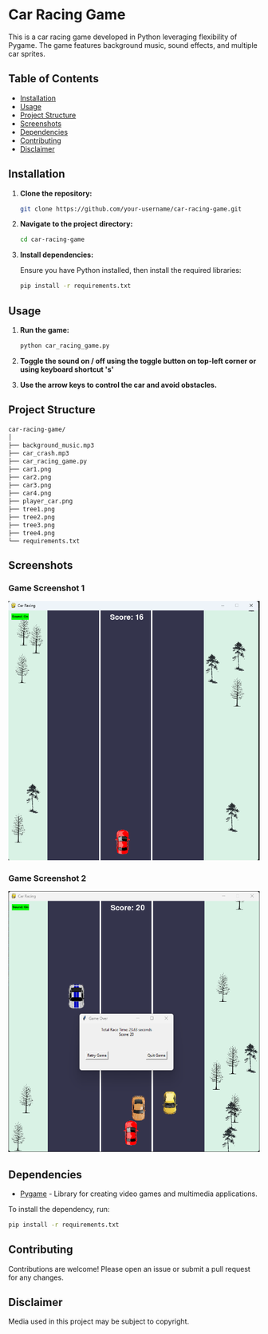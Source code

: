 # Car Racing Game
This is a car racing game developed in Python leveraging flexibility of Pygame. The game features background music, sound effects, and multiple car sprites.

## Table of Contents
- [Installation](#installation)
- [Usage](#usage)
- [Project Structure](#project-structure)
- [Screenshots](#screenshots)
- [Dependencies](#dependencies)
- [Contributing](#contributing)
- [Disclaimer](#disclaimer)

## Installation

1. **Clone the repository:**

   ```bash
   git clone https://github.com/your-username/car-racing-game.git
   ```

2. **Navigate to the project directory:**

   ```bash
   cd car-racing-game
   ```

3. **Install dependencies:**

   Ensure you have Python installed, then install the required libraries:

   ```bash
   pip install -r requirements.txt
   ```

## Usage

1. **Run the game:**

   ```bash
   python car_racing_game.py
   ```

2. **Toggle the sound on / off using the toggle button on top-left corner or using keyboard shortcut 's'**

3. **Use the arrow keys to control the car and avoid obstacles.**

## Project Structure

```
car-racing-game/
│
├── background_music.mp3
├── car_crash.mp3
├── car_racing_game.py
├── car1.png
├── car2.png
├── car3.png
├── car4.png
├── player_car.png
├── tree1.png
├── tree2.png
├── tree3.png
├── tree4.png
└── requirements.txt
```

## Screenshots

### Game Screenshot 1
![Game Screenshot 1](https://github.com/rathoresaurabh5/car_racing_game/blob/main/game_screenshot_1.png)

### Game Screenshot 2
![Game Screenshot 2](https://github.com/rathoresaurabh5/car_racing_game/blob/main/game_screenshot_2.png)


## Dependencies

- [Pygame](https://www.pygame.org/) - Library for creating video games and multimedia applications.

To install the dependency, run:

```bash
pip install -r requirements.txt
```

## Contributing

Contributions are welcome! Please open an issue or submit a pull request for any changes.


## Disclaimer

Media used in this project may be subject to copyright.
